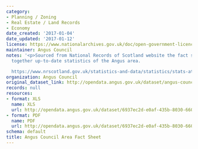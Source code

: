 ```yaml
---
category:
- Planning / Zoning
- Real Estate / Land Records
- Economy
date_created: '2017-01-04'
date_updated: '2017-01-12'
license: https://www.nationalarchives.gov.uk/doc/open-government-licence/version/3/
maintainer: Angus Council
notes: '<p>Sourced from National Records of Scotland website the fact sheet brings
  together up-to-date statistics of the Angus area.

  https://www.nrscotland.gov.uk/statistics-and-data/statistics/stats-at-a-glance/council-area-profiles</p>'
organization: Angus Council
original_dataset_link: http://opendata.angus.gov.uk/dataset/angus-council-area-fact-sheet
records: null
resources:
- format: XLS
  name: XLS
  url: http://opendata.angus.gov.uk/dataset/6937ec2d-e0af-435b-8030-66090b0b4033/resource/b94f0cc6-1b9c-4dab-baf4-e6655239ad97/download/angus-council-area-fact-sheet.xls
- format: PDF
  name: PDF
  url: http://opendata.angus.gov.uk/dataset/6937ec2d-e0af-435b-8030-66090b0b4033/resource/90530c83-2efc-400a-a6b1-24039d8a6093/download/angus-council-area-fact-sheet.pdf
schema: default
title: Angus Council Area Fact Sheet
---
```

